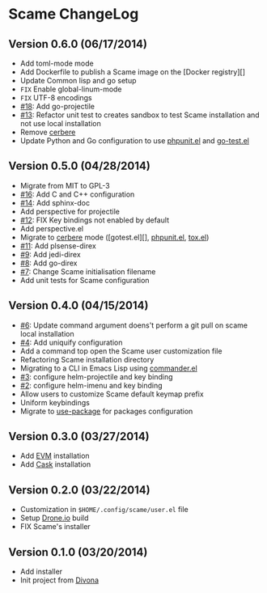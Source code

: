 # Scame ChangeLog

## Version 0.6.0 (06/17/2014)

- Add toml-mode mode
- Add Dockerfile to publish a Scame image on the [Docker registry][]
- Update Common lisp and go setup
- `FIX` Enable global-linum-mode
- `FIX` UTF-8 encodings
- [#18][]: Add go-projectile
- [#13][]: Refactor unit test to creates sandbox to test Scame installation and not use local installation
- Remove [cerbere][]
- Update Python and Go configuration to use [phpunit.el][] and [go-test.el][]

## Version 0.5.0 (04/28/2014)

- Migrate from MIT to GPL-3
- [#16][]: Add C and C++ configuration
- [#14][]: Add sphinx-doc
- Add perspective for projectile
- [#12][]: FIX Key bindings not enabled by default
- Add perspective.el
- Migrate to [cerbere][] mode ([gotest.el][], [phpunit.el][], [tox.el][])
- [#11][]: Add plsense-direx
- [#9][]: Add jedi-direx
- [#8][]: Add go-direx
- [#7][]: Change Scame initialisation filename
- Add unit tests for Scame configuration

## Version 0.4.0 (04/15/2014)

- [#6][]: Update command argument doens't perform a git pull on scame local installation
- [#4][]: Add uniquify configuration
- Add a command top open the Scame user customization file
- Refactoring Scame installation directory
- Migrating to a CLI in Emacs Lisp using [commander.el][]
- [#3][]: configure helm-projectile and key binding
- [#2][]: configure helm-imenu and key binding
- Allow users to customize Scame default keymap prefix
- Uniform keybindings
- Migrate to [use-package][] for packages configuration

## Version 0.3.0 (03/27/2014)

- Add [EVM][] installation
- Add [Cask][] installation

## Version 0.2.0 (03/22/2014)

- Customization in ``$HOME/.config/scame/user.el`` file
- Setup [Drone.io](https://drone.io) build
- FIX Scame's installer

## Version 0.1.0 (03/20/2014)

- Add installer
- Init project from [Divona][]


[use-package]: https://github.com/jwiegley/use-package
[commander.el]: https://github.com/rejeep/commander.el

[go-test.el]: https://github.com/nlamirault/gotest.el
[phpunit.el]: https://github.com/nlamirault/phpunit.el
[tox.el]: https://github.com/chmouel/tox.el
[cerbere]: https://github.com/nlamirault/cerbere
[divona]: https://github.com/nlamirault/divona
[Cask]: https://github.com/cask/cask
[EVM]: https://github.com/rejeep/evm

[#18]: https://github.com/nlamirault/scame/issues/18
[#16]: https://github.com/nlamirault/scame/issues/16
[#14]: https://github.com/nlamirault/scame/issues/14
[#13]: https://github.com/nlamirault/scame/issues/13
[#12]: https://github.com/nlamirault/scame/issues/12
[#11]: https://github.com/nlamirault/scame/issues/11
[#9]: https://github.com/nlamirault/scame/issues/9
[#8]: https://github.com/nlamirault/scame/issues/8
[#7]: https://github.com/nlamirault/scame/issues/7
[#6]: https://github.com/nlamirault/scame/issues/6
[#4]: https://github.com/nlamirault/scame/issues/4
[#3]: https://github.com/nlamirault/scame/issues/3
[#2]: https://github.com/nlamirault/scame/issues/2
